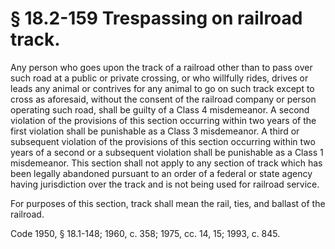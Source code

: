# § 18.2-159 Trespassing on railroad track.

<p>Any person who goes upon the track of a railroad other than to pass over such road at a public or private crossing, or who willfully rides, drives or leads any animal or contrives for any animal to go on such track except to cross as aforesaid, without the consent of the railroad company or person operating such road, shall be guilty of a Class 4 misdemeanor. A second violation of the provisions of this section occurring within two years of the first violation shall be punishable as a Class 3 misdemeanor. A third or subsequent violation of the provisions of this section occurring within two years of a second or a subsequent violation shall be punishable as a Class 1 misdemeanor. This section shall not apply to any section of track which has been legally abandoned pursuant to an order of a federal or state agency having jurisdiction over the track and is not being used for railroad service.</p><p>For purposes of this section, track shall mean the rail, ties, and ballast of the railroad.</p><p>Code 1950, § 18.1-148; 1960, c. 358; 1975, cc. 14, 15; 1993, c. 845.</p>